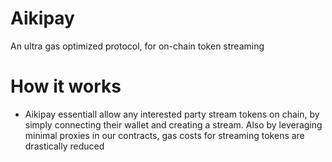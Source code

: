 # Aikipay

An ultra gas optimized protocol, for on-chain token streaming

# How it works
- Aikipay essentiall allow any interested party stream tokens on chain, by simply connecting their wallet and creating a stream. Also by leveraging minimal proxies in our contracts, gas costs for streaming tokens are drastically reduced 